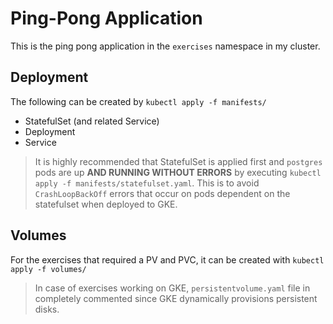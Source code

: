 # Ping-Pong Application

This is the ping pong application in the `exercises` namespace in my cluster.

## Deployment

The following can be created by `kubectl apply -f manifests/`

- StatefulSet (and related Service)
- Deployment
- Service

> It is highly recommended that StatefulSet is applied first and `postgres` pods are up **AND RUNNING WITHOUT ERRORS** by executing `kubectl apply -f manifests/statefulset.yaml`. This is to avoid `CrashLoopBackOff` errors that occur on pods dependent on the statefulset when deployed to GKE. 

## Volumes

For the exercises that required a PV and PVC, it can be created with `kubectl apply -f volumes/`

> In case of exercises working on GKE, `persistentvolume.yaml` file in completely commented since GKE dynamically provisions persistent disks.

